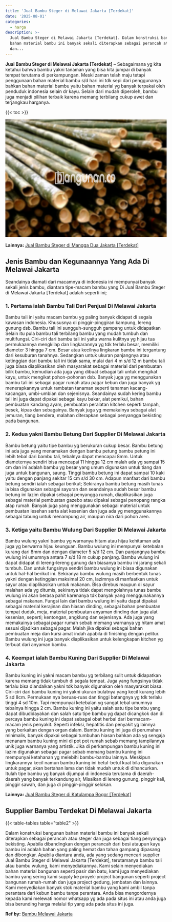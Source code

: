 ```yaml
---
title: 'Jual Bambu Steger di Melawai Jakarta [Terdekat]'
date: '2025-08-01'
categories:
  - harga
description: >-
  Jual Bambu Steger di Melawai Jakarta [Terdekat]. Dalam konstruksi bangunan
  bahan material bambu ini banyak sekali diterapkan sebagai perancah atau steger
  dan...
---
```


**Jual Bambu Steger di Melawai Jakarta \[Terdekat\]** – Sebagaimana yg kita ketahui bahwa bambu yakni tanaman yang bisa kita jumpai di banyak tempat terutama di perkampungan. Meski zaman telah maju tetapi penggunaan bahan material bambu s/d hari ini tdk sepi dari penggunanya bahkan bahan material bambu yaitu bahan material yg banyak terpakai oleh penduduk indonesia selain dr kayu. Selain dari mudah diperoleh, bambu juga menjadi pilihan terbaik karena memang terbilang cukup awet dan terjangkau harganya.

{{< toc >}}

![Jual Bambu Steger di Melawai Jakarta [Terdekat]](/images/jual-bambu-tali-17.png)

**Lainnya:** [Jual Bambu Steger di Mangga Dua Jakarta \[Terdekat\]](https://bambu.bangunan.co/jual-bambu-steger-di-mangga-dua-jakarta-terdekat/)

## Jenis Bambu dan Kegunaannya Yang Ada Di Melawai Jakarta

Seandainya diamati dari macamnya di indonesia ini mempunyai banyak sekali jenis bambu, diantara tipe-macam bambu yang Di Jual Bambu Steger di Melawai Jakarta \[Terdekat\] adalah seperti ini;

### 1\. Pertama ialah Bambu Tali Dari Penjual Di Melawai Jakarta

Bambu tali ini yaitu macam bambu yg paling banyak didapat di segala kawasan indonesia. Khususnya di pinggir-pinggiran kampung, lereng gunung dsb. Bambu tali ini sungguh-sungguh gampang untuk didapatkan Selain itu pula bambu tali terbilang bambu yang mudah tumbuh dan multifungsi. Ciri-ciri dari bambu tali ini yaitu warna kulitnya yg hijau tua permukaannya mengkilap dan lingkarannya yg tdk terlalu besar, memiliki diameter 3 hingga 7 cm. Besar atau kecilnya lingkaran bambu ini tergantung dari kesuburan tanahnya. Sedangkan untuk ukuran panjangnya atau ketinggian dari bambu tali ini tidak sama, mulai dari 4 m s/d 12 m bambu tali juga biasa diaplikasikan oleh masyarakat sebagai material dari pembuatan bilik bambu, kemudian ada juga yang dibuat sebagai tali untuk mengikat kayu, untuk mengikat pohon-pohonan dsb. Banyak juga yg menggunakan bambu tali ini sebagai pagar rumah atau pagar kebun dan juga banyak yg menerapkannya untuk rambatan tanaman seperti tanaman kacang-kacangan, umbi-umbian dan sejenisnya. Seandainya sudah kering bambu tali ini juga dapat dipakai sebagai kayu bakar, alat pemikul, bahan pembuatan kandang ayam, pembuatan peralatan kitchen seperti tampah, besek, kipas dan sebagainya. Banyak juga yg memakainya sebagai alat jemuran, tiang bendera, malahan diterapkan sebagai penyangga bekisting pada bangunan.

### 2\. Kedua yakni Bambu Betung Dari Supplier Di Melawai Jakarta

Bambu betung yaitu tipe bambu yg berukuran cukup besar. Bambu betung ini ada juga yang menamakan dengan bambu petung bambu petung ini lebih tebal dari bambu tali, tebalnya dapat mencapai 8mm. Untuk diameternya sendiri bisa mencapai 11 hingga 12 cm malah ada yg sampai 15 cm dan ini adalah bambu yg besar yang umum digunakan untuk tiang dan juga untuk bangunan, saung. Tinggi bambu betung ini dapat sampai 10 kaki yaitu dengan panjang sekitar 15 cm s/d 30 cm. Adapun manfaat dari bambu betung sendiri ialah sebagai berikut; Sekiranya bambu betung masih tunas ia bisa digunakan sebagai sayuran dan seandainya sudah besar bambu betung ini lazim dipakai sebagai penyangga rumah, diaplikasikan juga sebagai material pembuatan gazebo atau dipakai sebagai penopang rangka atap rumah. Banyak juga yang menggunakan sebagai material untuk pembuatan lesehan serta alat kesenian dan juga ada yg menggunakannya sebagai tabung untuk menampung air, maupun nira dari pohon aren.

### 3\. Ketiga yaitu Bambu Wulung Dari Supplier Di Melawai Jakarta

Bambu wulung yakni bambu yg warnanya hitam atau hijau kehitaman ada juga yg berwarna hijau keunguan. Bambu wulung ini mempunyai ketebalan kurang dari 8mm dan dengan diameter 5 s/d 12 cm. Dan panjangnya bambu wulung ini umumnya antara 7 s/d 18 m cukup panjang. Bambu wulung ini dapat didapat di lereng-lereng gunung dan biasanya bambu ini jarang sekali tumbuh. Dan untuk fungsinya sendiri bambu wulung ini biasa digunakan untuk hal-hal berikut ini. Sekiranya bambu wulung masih berbentuk tunas yakni dengan ketinggian maksimal 20 cm, lazimnya di manfaatkan untuk sayur atau diaplikasikan untuk makanan. Bisa direbus maupun di sayur malahan ada yg ditumis, sekiranya tidak dapat mengolahnya tunas bambu wulung ini akan berasa pahit karenanya tdk banyak yang menggunakannya sebagai makanan. Fungsi lain dari bambu wulung ini yaitu dapat dipakai sebagai material kerajinan dan hiasan dinding, sebagai bahan pembuatan tempat duduk, meja, material pembuatan anyaman dinding dan juga alat kesenian, seperti; kentongan, angklung dan sejenisnya. Ada juga yang memakainya sebagai pagar rumah sebab memang warnanya yg hitam amat sesuai dijadikan sebagai pagar. Malah jika dipakai sebagai bahan pembuatan meja dan kursi amat indah apabila di finishing dengan pelitur. Bambu wulung ini juga banyak diaplikasikan untuk kelengkapan kitchen yg terbuat dari anyaman bambu.

### 4\. Keempat ialah Bambu Kuning Dari Supplier Di Melawai Jakarta

Bambu kuning ini yakni macam bambu yg terbilang sulit untuk didapatkan karena memang tidak tumbuh di segala tempat. Juga yang fungsinya tidak terlalu bisa diandalkan yakni tdk banyak digunakan oleh masyarakat biasa. Ciri-ciri dari bambu kuning ini yakni ukuran bulatnya yang kecil kurang lebih 5 sd 8cm. Permukaan nya beruas-ruas dan tinggi batangnya yg tdk terlalu tinggi 4 sd 10m. Tapi mempunyai ketebalan yg sangat tebal umumnya tebalnya hingga 2 cm. Bambu kuning ini yaitu salah satu tipe bambu yang dapat dibudidayakan dan salah satu tipe bambu yg dapat dicangkok dan di percaya bambu kuning ini dapat sebagai obat herbal dari bermacam-macam jenis penyakit. Seperti infeksi, hepatitis dan penyakit yg lainnya yang berkaitan dengan organ dalam. Bambu kuning ini juga di perumahan minimalis, banyak dipakai sebagai tumbuhan hiasan bahkan ada yg sengaja menanam bambu kuning mini di pot pot rumah sebab memang tampilannya unik juga warnanya yang artistik. Jika di perkampungan bambu kuning ini lazim digunakan sebagai pagar sebab memang bambu kuning ini mempunyai ketahanan yg melebihi bambu-bambu lainnya. Meskipun lingkarannya kecil namun bambu kuning ini betul-betul kuat bila digunakan untuk pagar, akan bertahan lama dan tidak mudah untuk di dihancurkan. Itulah tipe bambu yg banyak dijumpai di indonesia terutama di daerah-daerah yang banyak terkandung air, Misalkan di lereng gunung, pinggir kali, pinggir sawah, dan juga di pinggir-pinggir selokan.

**Lainnya:** [Jual Bambu Steger di Katulampa Bogor \[Terdekat\]](https://bambu.bangunan.co/jual-bambu-steger-di-katulampa-bogor-terdekat/)

## Supplier Bambu Terdekat Di Melawai Jakarta

{{< table-tables table="table2" >}}

Dalam konstruksi bangunan bahan material bambu ini banyak sekali diterapkan sebagai perancah atau steger dan juga sebagai tiang penyangga bekisting. Apabila dibandingkan dengan perancah dari besi ataupun kayu bambu ini adalah bahan yang paling hemat dan tahan gampang dipasang dan dibongkar. Apabila diantara anda, ada yang sedang mencari supplier Jual Bambu Steger di Melawai Jakarta \[Terdekat\], terutamanya bambu tali atau bambu wulung, kami menyediakannya. Kami selain menyediakan bahan material bangunan seperti pasir dan batu, kami juga menyediakan bambu yang sering kami supply ke proyek-project bangunan seperti project bangunan rumah-rumah dan juga project gedung, jembatan dan lainnya. Kami menyediakan banyak stok material bambu yang kami ambil tanpa perantara dari kebun bambu tanpa perantara. Anda bisa mengordernya kepada kami melewati nomor whatsapp yg ada pada situs ini atau anda juga bisa berunding harga melalui tlp yang ada pada situs ini juga.

**Ref by:** [Bambu Melawai Jakarta](https://id.wikipedia.org/wiki/Bambu)
